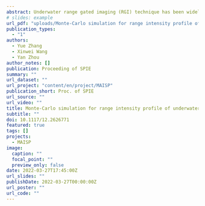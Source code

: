 ```yaml
---
abstract: Underwater range gated imaging (RGI) technique has been widely studied since it can well suppress scattering noise from water. The range intensity profile (RIP) plays a vital role in the image quality and range accuracy of underwater 2D and 3D RGI. The existing theoretical analysis for underwater RIPs mainly considers the attenuation effect of water on light propagation. However, it does not take into account the water scattering effect, and thus cannot fully reveal the characteristics of RIPs in underwater RGI. This paper has proposed a RIP analysis method for underwater RGI based on Monte Carlo method. The simulation results show that the water scattering significantly affects the properties of RIP, making it broadening and smoothing. The proposed method and conclusion will contribute to the design of underwater RGI systems, as well as optimizing their operating parameters.
# slides: example
url_pdf: "uploads/Monte-Carlo simulation for range intensity profile of underwater range gated imaging.pdf"
publication_types:
  - "1"
authors:
  - Yue Zhang
  - Xinwei Wang
  - Yan Zhou
author_notes: []
publication: Proceeding of SPIE
summary: ""
url_dataset: ""
url_project: "content/en/project/MAISP"
publication_short: Proc. of SPIE
url_source: ""
url_video: ""
title: Monte-Carlo simulation for range intensity profile of underwater range gated imaging
subtitle: ""
doi: 10.1117/12.2626771
featured: true
tags: []
projects:
  - MAISP
image:
  caption: ""
  focal_point: ""
  preview_only: false
date: 2022-03-27T17:45:00Z
url_slides: ""
publishDate: 2022-03-27T00:00:00Z
url_poster: ""
url_code: ""
---
```

